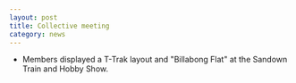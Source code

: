 ```yaml
---
layout: post
title: Collective meeting
category: news
---
```


* Members displayed a T-Trak layout and "Billabong Flat" at the Sandown Train and Hobby Show.